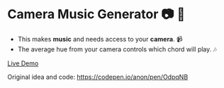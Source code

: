 # Camera Music Generator :camera: :musical_note:
- This makes **music** and needs access to your **camera**. :video_camera:
- The average hue from your camera controls which chord will play. :notes:

[Live Demo](https://mrm8488.github.io/cam-music-generator/)

Original idea and code: https://codepen.io/anon/pen/OdpqNB

